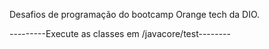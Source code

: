 Desafios de programação do bootcamp Orange tech da DIO.


---------Execute as classes em /javacore/test--------
